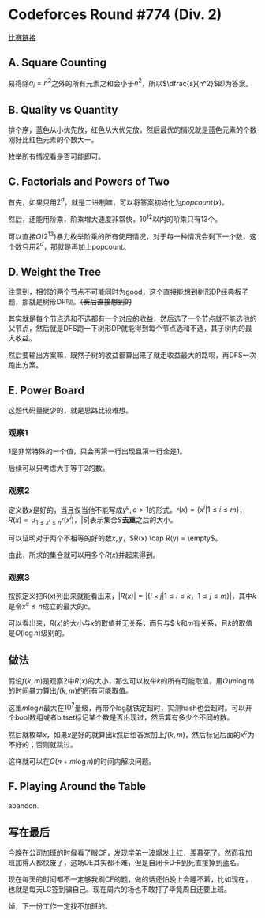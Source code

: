 # Codeforces Round #774 (Div. 2)

[比赛链接](http://codeforces.com/contest/1646)

## A. Square Counting

易得除$a_i = n^2$之外的所有元素之和会小于$n^2$，所以$\dfrac{s}{n^2}$即为答案。

## B. Quality vs Quantity

排个序，蓝色从小优先放，红色从大优先放，然后最优的情况就是蓝色元素的个数刚好比红色元素的个数大一。

枚举所有情况看是否可能即可。

## C. Factorials and Powers of Two

首先，如果只用$2^d$，就是二进制嘛，可以将答案初始化为$popcount(x)$。

然后，还能用阶乘，阶乘增大速度非常快，$10^{12}$以内的阶乘只有13个。

可以直接$O(2^{13})$暴力枚举阶乘的所有使用情况，对于每一种情况会剩下一个数，这个数只用$2^d$，那就是再加上popcount。

## D. Weight the Tree

注意到，相邻的两个节点不可能同时为good，这个直接能想到树形DP经典板子题，那就是树形DP呗。~~（赛后直接想到的~~

其实就是每个节点选和不选都有一个对应的收益，然后选了一个节点就不能选他的父节点，然后就是DFS跑一下树形DP就能得到每个节点选和不选，其子树内的最大收益。

然后要输出方案嘛，既然子树的收益都算出来了就走收益最大的路呗，再DFS一次跑出方案。

## E. Power Board

这题代码量挺少的，就是思路比较难想。

### 观察1

1是非常特殊的一个值，只会再第一行出现且第一行全是1。

后续可以只考虑大于等于2的数。

### 观察2

定义数$x$是好的，当且仅当他不能写成$y^c,c>1$的形式，$r(x) = \{x^i | 1 \le i \le m\}$，$R(x) = \cup_{1 \le x^i \le n} r(x^i)$，$|S|$表示集合$S$**去重**之后的大小。

可以证明对于两个不相等的好的数$x, y$，$R(x) \cap R(y) = \empty$。

由此，所求的集合就可以用多个$R(x)$并起来得到。

### 观察3

按照定义把$R(x)$列出来就能看出来，$|R(x)| = | \{ i \times j | 1 \le i \le k，1 \le j \le m\} |$，其中$k$是令$x^c \le n$成立的最大的c。

可以看出来，$R(x)$的大小与$x$的取值并无关系，而只与$ $k$和$m$有关系，且$k$的取值是$O(\log n)$级别的。

## 做法

假设$f(k, m)$是观察2中$R(x)$的大小，那么可以枚举$k$的所有可能取值，用$O(m \log n)$的时间暴力算出$f(k, m)$的所有可能取值。

这里$m \log n$最大在$10^7$量级，再带个log就铁定超时，实测hash也会超时。可以开个bool数组或者bitset标记某个数是否出现过，然后算有多少个不同的数。

然后就枚举$x$，如果$x$是好的就算出$k$然后给答案加上$f(k, m)$，然后标记后面的$x^c$为不好的；否则就跳过。

这样就可以在$O(n + m\log n)$的时间内解决问题。

## F. Playing Around the Table

abandon.

## 写在最后

今晚在公司加班的时候看了眼CF，发现学弟一波爆发上红，羡慕死了。然而我加班加得人都快废了，这场DE其实都不难，但是自闭卡D卡到死直接掉到蓝名。

现在每天的时间都不一定够我刷CF的题，做的话还怕晚上会睡不着，比如现在，也就是每天LC签到骗自己。现在周六的场也不敢打了毕竟周日还要上班。

焯，下一份工作一定找不加班的。
